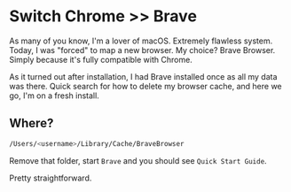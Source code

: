 # Switch Chrome >> Brave

As many of you know, I'm a lover of macOS. Extremely flawless system. Today, I was "forced" to map a new browser. My choice? Brave Browser. Simply because it's fully compatible with Chrome.

As it turned out after installation, I had Brave installed once as all my data was there. Quick search for how to delete my browser cache, and here we go, I'm on a fresh install.

## Where?

```bash
/Users/<username>/Library/Cache/BraveBrowser
```

Remove that folder, start `Brave` and you should see `Quick Start Guide`.

Pretty straightforward.